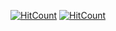   [![HitCount](https://hits.dwyl.com/ayushpatwal011/backend-internship-Prodesk-IT.svg?style=flat-square)](http://hits.dwyl.com/ayushpatwal011/backend-internship-Prodesk-IT)
 [![HitCount](https://hits.dwyl.com/ayushpatwal011/backend-internship-Prodesk-IT.svg?style=flat-square&show=unique)](http://hits.dwyl.com/ayushpatwal011/backend-internship-Prodesk-IT)
